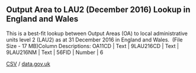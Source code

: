 ## Output Area to LAU2 (December 2016) Lookup in England and Wales

This is a best-fit lookup between Output Areas (OA) to local administrative units level 2 (LAU2) as at 31 December 2016 in England and Wales.  (File Size - 17 MB)Column Descriptions: OA11CD | Text | 9LAU216CD | Text | 9LAU216NM | Text | 56FID | Number | 6

[CSV](csv/018.csv) / [data.gov.uk](https://data.gov.uk/dataset/eb963583-c702-40c0-a61e-3dd0afb798fa/output-area-to-lau2-december-2016-lookup-in-england-and-wales)


